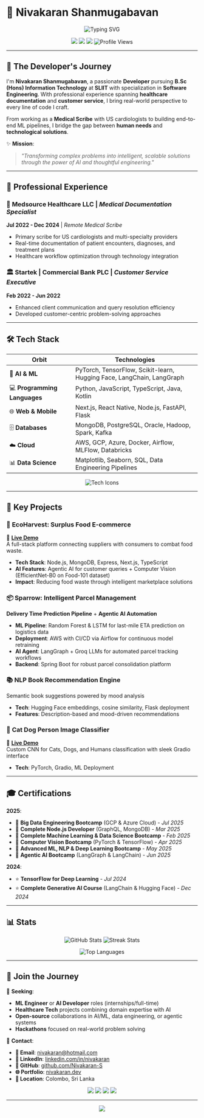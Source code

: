 # 🌠 Nivakaran Shanmugabavan

<p align="center">
  <img src="https://readme-typing-svg.demolab.com?font=Space+Mono&weight=600&duration=2500&pause=300&color=FF3CAC&center=true&vCenter=true&width=600&lines=ML+Engineer+%7C+AI+Developer;Crafting+Intelligent+Solutions;From+Healthcare+to+Tech" alt="Typing SVG"/>
</p>

<p align="center">
  <a href="https://github.com/Nivakaran-S"><img src="https://img.shields.io/badge/-GitHub-0A0A0A?style=plastic&logo=github&logoColor=FF3CAC&labelColor=000"/></a>
  <a href="https://linkedin.com/in/nivakaran"><img src="https://img.shields.io/badge/-LinkedIn-0077B5?style=plastic&logo=linkedin&logoColor=FF3CAC&labelColor=000"/></a>
  <a href="https://nivakaran.dev"><img src="https://img.shields.io/badge/-Portfolio-FF2D55?style=plastic&logo=web&logoColor=FF3CAC&labelColor=000"/></a>
  <img src="https://komarev.com/ghpvc/?username=Nivakaran-S&style=plastic&color=FF3CAC&label=Stargazers" alt="Profile Views"/>
</p>

---

## 🌌 The Developer's Journey  

I'm **Nivakaran Shanmugabavan**, a passionate **Developer** pursuing **B.Sc (Hons) Information Technology** at **SLIIT** with specialization in **Software Engineering**. With professional experience spanning **healthcare documentation** and **customer service**, I bring real-world perspective to every line of code I craft.

From working as a **Medical Scribe** with US cardiologists to building end-to-end ML pipelines, I bridge the gap between **human needs** and **technological solutions**.

✨ **Mission**:  
> *"Transforming complex problems into intelligent, scalable solutions through the power of AI and thoughtful engineering."*  

---

## 💼 Professional Experience

### 🏥 **Medsource Healthcare LLC** | *Medical Documentation Specialist*
**Jul 2022 - Dec 2024** | *Remote Medical Scribe*
- Primary scribe for US cardiologists and multi-specialty providers
- Real-time documentation of patient encounters, diagnoses, and treatment plans
- Healthcare workflow optimization through technology integration

### 🏛️ **Startek | Commercial Bank PLC** | *Customer Service Executive*  
**Feb 2022 - Jun 2022**
- Enhanced client communication and query resolution efficiency
- Developed customer-centric problem-solving approaches

---

## 🛠️ Tech Stack

| **Orbit**            | **Technologies**                                      |
|----------------------|------------------------------------------------------|
| 🤖 **AI & ML**       | PyTorch, TensorFlow, Scikit-learn, Hugging Face, LangChain, LangGraph |
| 💻 **Programming Languages**   | Python, JavaScript, TypeScript, Java, Kotlin        |
| 🌐 **Web & Mobile**  | Next.js, React Native, Node.js, FastAPI, Flask      |
| 🗄️ **Databases**   | MongoDB, PostgreSQL, Oracle, Hadoop, Spark, Kafka   |
| ☁️ **Cloud**  | AWS, GCP, Azure, Docker, Airflow, MLFlow, Databricks |
| 📊 **Data Science**  | Matplotlib, Seaborn, SQL, Data Engineering Pipelines |

<p align="center">
  <img src="https://skillicons.dev/icons?i=python,js,ts,java,kotlin,react,nodejs,nextjs,fastapi,flask,mongodb,postgresql,pytorch,tensorflow,aws,gcp,azure,docker,git&theme=dark" alt="Tech Icons"/>
</p>

---

## 🚀 Key Projects  

### 🌱 **EcoHarvest: Surplus Food E-commerce**  
🔗 **[Live Demo](https://ecoharvest.nivakaran.dev)**  
A full-stack platform connecting suppliers with consumers to combat food waste.  
- **Tech Stack**: Node.js, MongoDB, Express, Next.js, TypeScript
- **AI Features**: Agentic AI for customer queries + Computer Vision (EfficientNet-B0 on Food-101 dataset)
- **Impact**: Reducing food waste through intelligent marketplace solutions

### 📦 **Sparrow: Intelligent Parcel Management**  
**Delivery Time Prediction Pipeline** + **Agentic AI Automation**
- **ML Pipeline**: Random Forest & LSTM for last-mile ETA prediction on logistics data
- **Deployment**: AWS with CI/CD via Airflow for continuous model retraining  
- **AI Agent**: LangGraph + Groq LLMs for automated parcel tracking workflows
- **Backend**: Spring Boot for robust parcel consolidation platform

### 📚 **NLP Book Recommendation Engine**  
Semantic book suggestions powered by mood analysis
- **Tech**: Hugging Face embeddings, cosine similarity, Flask deployment
- **Features**: Description-based and mood-driven recommendations

### 🐾 **Cat Dog Person Image Classifier**  
🔗 **[Live Demo](https://nivakaran-classification-gradio-kncvu.hf.space/?__theme=system)**  
Custom CNN for Cats, Dogs, and Humans classification with sleek Gradio interface
- **Tech**: PyTorch, Gradio, ML Deployment

---

## 🎓 Certifications  

**2025**:
- 🌟 **Big Data Engineering Bootcamp** (GCP & Azure Cloud) - *Jul 2025*
- 🌟 **Complete Node.js Developer** (GraphQL, MongoDB) - *Mar 2025*  
- 🌟 **Complete Machine Learning & Data Science Bootcamp** - *Feb 2025*
- 🌟 **Computer Vision Bootcamp** (PyTorch & TensorFlow) - *Apr 2025*
- 🌟 **Advanced ML, NLP & Deep Learning Bootcamp** - *May 2025*
- 🌟 **Agentic AI Bootcamp** (LangGraph & LangChain) - *Jun 2025*

**2024**:
- ⭐ **TensorFlow for Deep Learning** - *Jul 2024*
- ⭐ **Complete Generative AI Course** (LangChain & Hugging Face) - *Dec 2024*

---

## 📊 Stats  

<p align="center">
  <img src="https://github-readme-stats.vercel.app/api?username=Nivakaran-S&show_icons=true&theme=transparent&hide_border=true&title_color=%23FF3CAC&icon_color=%23FF3CAC" alt="GitHub Stats"/>
  <img src="https://github-readme-streak-stats.herokuapp.com/?user=Nivakaran-S&theme=transparent&hide_border=true&stroke=%23FF3CAC&ring=%23FF3CAC&fire=%23FF3CAC" alt="Streak Stats"/>
</p>
<p align="center">
  <img src="https://github-readme-stats.vercel.app/api/top-langs/?username=Nivakaran-S&layout=compact&theme=transparent&hide_border=true&title_color=FF3CAC" alt="Top Languages"/>
</p>

---

## 🤝 Join the Journey  

🌟 **Seeking**:  
- **ML Engineer** or **AI Developer** roles (internships/full-time)  
- **Healthcare Tech** projects combining domain expertise with AI
- **Open-source** collaborations in AI/ML, data engineering, or agentic systems
- **Hackathons** focused on real-world problem solving

📡 **Contact**:  
- **📧 Email**: [nivakaran@hotmail.com](mailto:nivakaran@hotmail.com)  
- **💼 LinkedIn**: [linkedin.com/in/nivakaran](https://linkedin.com/in/nivakaran)  
- **🚀 GitHub**: [github.com/Nivakaran-S](https://github.com/Nivakaran-S)  
- **🌐 Portfolio**: [nivakaran.dev](https://nivakaran.dev)  
- **📍 Location**: Colombo, Sri Lanka

<p align="center">
  <a href="mailto:nivakaran@hotmail.com"><img src="https://img.shields.io/badge/Email-D14836?style=plastic&logo=gmail&logoColor=FF3CAC&labelColor=000"/></a>
  <a href="https://linkedin.com/in/nivakaran"><img src="https://img.shields.io/badge/LinkedIn-0077B5?style=plastic&logo=linkedin&logoColor=FF3CAC&labelColor=000"/></a>
  <a href="https://github.com/Nivakaran-S"><img src="https://img.shields.io/badge/GitHub-181717?style=plastic&logo=github&logoColor=FF3CAC&labelColor=000"/></a>
  <a href="https://nivakaran.dev"><img src="https://img.shields.io/badge/Portfolio-FF2D55?style=plastic&logo=web&logoColor=FF3CAC&labelColor=000"/></a>
</p>

---

<p align="center">
  <img src="https://capsule-render.vercel.app/api?type=waving&color=gradient&height=120&section=footer&text=Let's%20Build%20the%20Future!&fontSize=30&fontAlignY=40"/>
</p>
